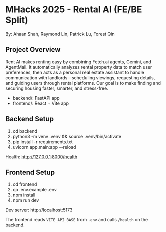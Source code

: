 # MHacks 2025 - Rental AI (FE/BE Split)
By: Ahaan Shah, Raymond Lin, Patrick Lu, Forest Qin

## Project Overview
Rent AI makes renting easy by combining Fetch.ai agents, Gemini, and AgentMail. It automatically analyzes rental property data to match user preferences, then acts as a personal real estate assistant to handle communication with landlords—scheduling viewings, requesting details, and guiding users through rental platforms. Our goal is to make finding and securing housing faster, smarter, and stress-free.
- backend/: FastAPI app
- frontend/: React + Vite app

## Backend Setup
1. cd backend
2. python3 -m venv .venv && source .venv/bin/activate
3. pip install -r requirements.txt
4. uvicorn app.main:app --reload

Health: http://127.0.0.1:8000/health

## Frontend Setup
1. cd frontend
2. cp .env.example .env
3. npm install
4. npm run dev

Dev server: http://localhost:5173

The frontend reads `VITE_API_BASE` from `.env` and calls `/health` on the backend.
